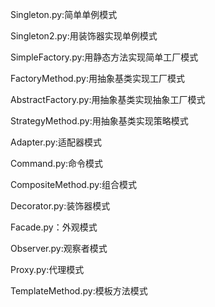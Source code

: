 Singleton.py:简单单例模式

Singleton2.py:用装饰器实现单例模式

SimpleFactory.py:用静态方法实现简单工厂模式

FactoryMethod.py:用抽象基类实现工厂模式

AbstractFactory.py:用抽象基类实现抽象工厂模式

StrategyMethod.py:用抽象基类实现策略模式

Adapter.py:适配器模式

Command.py:命令模式

CompositeMethod.py:组合模式

Decorator.py:装饰器模式

Facade.py：外观模式

Observer.py:观察者模式

Proxy.py:代理模式

TemplateMethod.py:模板方法模式